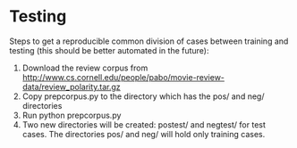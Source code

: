 Testing
=======

Steps to get a reproducible common division of cases between training and 
testing (this should be better automated in the future):

1. Download the review corpus from http://www.cs.cornell.edu/people/pabo/movie-review-data/review_polarity.tar.gz
2. Copy prepcorpus.py to the directory which has the pos/ and neg/ directories
3. Run python prepcorpus.py
4. Two new directories will be created: postest/ and negtest/ for test cases. 
   The directories pos/ and neg/ will hold only training cases.

